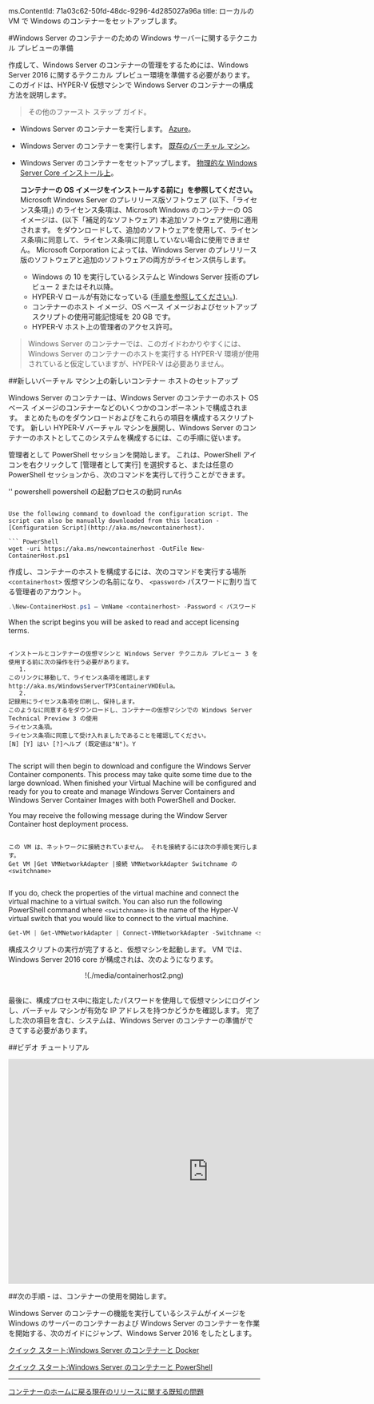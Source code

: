 ms.ContentId: 71a03c62-50fd-48dc-9296-4d285027a96a
title: ローカルの VM で Windows のコンテナーをセットアップします。

#Windows Server のコンテナーのための Windows サーバーに関するテクニカル プレビューの準備

作成して、Windows Server のコンテナーの管理をするためには、Windows Server 2016 に関するテクニカル プレビュー環境を準備する必要があります。
このガイドは、HYPER-V 仮想マシンで Windows Server のコンテナーの構成方法を説明します。

> その他のファースト ステップ ガイド。
> 

*   Windows Server のコンテナーを実行します。 [Azure](./azure_setup.md)。
*   Windows Server のコンテナーを実行します。 [既存のバーチャル マシン](./inplace_setup.md)。
*   Windows Server のコンテナーをセットアップします。 [物理的な Windows Server Core インストール上](./inplace_setup.md)。
    
    **コンテナーの OS イメージをインストールする前に」を参照してください。**  Microsoft Windows Server のプレリリース版ソフトウェア (以下、「ライセンス条項」) のライセンス条項は、Microsoft Windows のコンテナーの OS イメージは、(以下「補足的なソフトウェア) 本追加ソフトウェア使用に適用されます。
    をダウンロードして、追加のソフトウェアを使用して、ライセンス条項に同意して、ライセンス条項に同意していない場合に使用できません。
    Microsoft Corporation によっては、Windows Server のプレリリース版のソフトウェアと追加のソフトウェアの両方がライセンス供与します。
    
    *   Windows の 10 を実行しているシステムと Windows Server 技術のプレビュー 2 またはそれ以降。
    *   HYPER-V ロールが有効になっている ([手順を参照してください。](https://msdn.microsoft.com/virtualization/hyperv_on_windows/quick_start/walkthrough_install#UsingPowerShell)).
    *   コンテナーのホスト イメージ、OS ベース イメージおよびセットアップ スクリプトの使用可能記憶域を 20 GB です。
    *   HYPER-V ホスト上の管理者のアクセス許可。

> Windows Server のコンテナーでは、このガイドわかりやすくには、Windows Server のコンテナーのホストを実行する HYPER-V 環境が使用されていると仮定していますが、HYPER-V は必要ありません。
> 

##新しいバーチャル マシン上の新しいコンテナー ホストのセットアップ

Windows Server のコンテナーは、Windows Server のコンテナーのホスト OS ベース イメージのコンテナーなどのいくつかのコンポーネントで構成されます。
まとめたものをダウンロードおよびをこれらの項目を構成するスクリプトです。
新しい HYPER-V バーチャル マシンを展開し、Windows Server のコンテナーのホストとしてこのシステムを構成するには、この手順に従います。

管理者として PowerShell セッションを開始します。
これは、PowerShell アイコンを右クリックして [管理者として実行] を選択すると、または任意の PowerShell セッションから、次のコマンドを実行して行うことができます。

'' powershell
powershell の起動プロセスの動詞 runAs


```

Use the following command to download the configuration script. The script can also be manually downloaded from this location - [Configuration Script](http://aka.ms/newcontainerhost).

``` PowerShell
wget -uri https://aka.ms/newcontainerhost -OutFile New-ContainerHost.ps1

```

作成し、コンテナーのホストを構成するには、次のコマンドを実行する場所 `<containerhost>` 仮想マシンの名前になり、 `<password>` パスワードに割り当てる管理者のアカウント。

``` powershell
.\New-ContainerHost.ps1 – VmName <containerhost> -Password < パスワード >


```

When the script begins you will be asked to read and accept licensing terms.


```

インストールとコンテナーの仮想マシンと Windows Server テクニカル プレビュー 3 を使用する前に次の操作を行う必要があります。
   1.
このリンクに移動して、ライセンス条項を確認します http://aka.ms/WindowsServerTP3ContainerVHDEula。
   2.
記録用にライセンス条項を印刷し、保持します。
このようなに同意するをダウンロードし、コンテナーの仮想マシンでの Windows Server Technical Preview 3 の使用
ライセンス条項。
ライセンス条項に同意して受け入れましたであることを確認してください。
[N] [Y] はい [?]ヘルプ (既定値は"N")。Y


```

The script will then begin to download and configure the Windows Server Container components. This process may take quite some time due to the large download. When finished your Virtual Machine will be configured and ready for you to create and manage Windows Server Containers and Windows Server Container Images with both PowerShell and Docker.  

You may receive the following message during the Window Server Container host deployment process. 

```

この VM は、ネットワークに接続されていません。 それを接続するには次の手順を実行します。
Get VM |Get VMNetworkAdapter |接続 VMNetworkAdapter Switchname の <switchname>


```
If you do, check the properties of the virtual machine and connect the virtual machine to a virtual switch. You can also run the following PowerShell command where `<switchname>` is the name of the Hyper-V virtual switch that you would like to connect to the virtual machine.

``` powershell 
Get-VM | Get-VMNetworkAdapter | Connect-VMNetworkAdapter -Switchname <switchname>

```

構成スクリプトの実行が完了すると、仮想マシンを起動します。
VM では、Windows Server 2016 core が構成されは、次のようになります。

<center>!(./media/containerhost2.png)</center><br />

最後に、構成プロセス中に指定したパスワードを使用して仮想マシンにログインし、バーチャル マシンが有効な IP アドレスを持つかどうかを確認します。
完了した次の項目を含む、システムは、Windows Server のコンテナーの準備ができてする必要があります。

##ビデオ チュートリアル

<iframe src="https://channel9.msdn.com/Blogs/containers/Quick-Start-Configure-Windows-Server-Containers-on-a-Local-System/player" width="800" height="450" allowFullScreen="true" frameBorder="0" scrolling="no"></iframe>

##次の手順 - は、コンテナーの使用を開始します。

Windows Server のコンテナーの機能を実行しているシステムがイメージを Windows のサーバーのコンテナーおよび Windows Server のコンテナーを作業を開始する、次のガイドにジャンプ、Windows Server 2016 をしたとします。

[クイック スタート:Windows Server のコンテナーと Docker](./manage_docker.md)

[クイック スタート:Windows Server のコンテナーと PowerShell](./manage_powershell.md)

-------------------

[コンテナーのホームに戻る](../containers_welcome.md)[現在のリリースに関する既知の問題](../about/work_in_progress.md)







